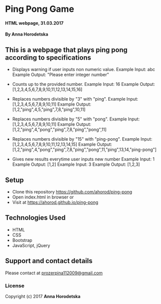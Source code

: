 # Ping Pong Game
#### HTML webpage, 31.03.2017
#### By Anna Horodetska

## This is a webpage that plays ping pong according to specifications
* Displays warning if user inputs non numeric value.
  Example Input: abc
  Example Output: "Please enter integer number"

* Counts up to the provided number.
  Example Input: 16
  Example Output: [1,2,3,4,5,6,7,8,9,10,11,12,13,14,15,16]

* Replaces numbers divisible by "3" with "ping".
  Example Input: [1,2,3,4,5,6,7,8,9,10,11]
  Example Output: [1,2,"ping",4,5,"ping",7,8,"ping",10,11]

* Replaces numbers divisible by "5" with "pong".
  Example Input: [1,2,3,4,5,6,7,8,9,10,11]
  Example Output: [1,2,"ping",4,"pong","ping",7,8,"ping","pong",11]

* Replaces numbers divisible by "15" with "ping-pong".
  Example Input: [1,2,3,4,5,6,7,8,9,10,11,12,13,14,15]
  Example Output: [1,2,"ping",4,"pong","ping",7,8,"ping","pong",11,"ping",13,14,"ping-pong"]

* Gives new results everytime user inputs new number
  Example Input: 1
  Example Output: [1,2]
  Example Input: 3
  Example Output: [1,2,3]

## Setup
* Clone this repository https://github.com/ahorod/ping-pong
* Open index.html in browser
or
* Visit at https://ahorod.github.io/ping-pong

## Technologies Used
* HTML
* CSS
* Bootstrap
* JavaScript, jQuery

## Support and contact details
Please contact at prozerpina112009@gmail.com

### License
Copyright (c) 2017 **Anna Horodetska**

